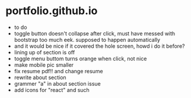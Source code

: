 # portfolio.github.io

- to do
- toggle button doesn't collapse after click, must have messed with bootstrap too much eek. supposed to happen automatically
- and it would be nice if it covered the hole screen, howd i do it before?
- lining up of section is off
- toggle menu buttom turns orange when click, not nice
- make mobile pic smaller
- fix resume pdf!! and change resume
- rewrite about section
- grammer "a" in about section issue
- add icons for "react" and such